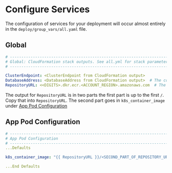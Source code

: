 # Configure Services

The configuration of services for your deployment will occur almost entirely in the `deploy/group_vars/all.yaml` file.

## Global

```yaml
# ----------------------------------------------------------------------------
# Global: CloudFormation stack outputs. See all.yml for stack parameters.
# ----------------------------------------------------------------------------

ClusterEndpoint: <ClusterEndpoint from CloudFormation output>
DatabaseAddress: <DatabaseAddress from CloudFormation output>  # The connection endpoint for the database. -
RepositoryURL: <<DIGITS>.dkr.ecr.<ACCOUNT_REGION>.amazonaws.com  # The docker repository URL
```

The output for `RepositoryURL` is in two parts the first part is up to the first `/`. Copy that into `RepositoryURL`.
The second part goes in `k8s_container_image` under [App Pod Configuration](#app-pod-configuration)

## App Pod Configuration
```yaml
# ----------------------------------------------------------------------------
# App Pod Configuration
# ----------------------------------------------------------------------------
...Defaults

k8s_container_image: "{{ RepositoryURL }}/<SECOND_PART_OF_REPOSITORY_URL>"

...End Defaults
```

## 
